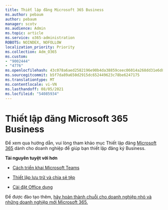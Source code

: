 ```yaml
---
title: Thiết lập đăng Microsoft 365 Business
ms.author: pebaum
author: pebaum
manager: scotv
ms.audience: Admin
ms.topic: article
ms.service: o365-administration
ROBOTS: NOINDEX, NOFOLLOW
localization_priority: Priority
ms.collection: Adm_O365
ms.custom:
- "9002444"
- "4776"
ms.openlocfilehash: 43c078a6aed2582196e90b4da38859ceec06014a268dd31e6d8ba381cc45f4a9
ms.sourcegitcommit: b5f7da89a650d2915dc652449623c78be6247175
ms.translationtype: MT
ms.contentlocale: vi-VN
ms.lasthandoff: 08/05/2021
ms.locfileid: "54085934"
---
```

# <a name="set-up-a-microsoft-365-business-subscription"></a>Thiết lập đăng Microsoft 365 Business

Để xem qua hướng dẫn, vui lòng tham khảo mục Thiết lập đăng [Microsoft 365](https://docs.microsoft.com/microsoft-365/admin/setup/setup?view=o365-worldwide) dành cho doanh nghiệp để giúp bạn thiết lập đăng ký Business. 

**Tài nguyên tuyệt vời hơn**

- [Cách triển khai Microsoft Teams](https://docs.microsoft.com/microsoftteams/how-to-roll-out-teams?toc=%2Foffice365%2Fadmin%2Ftoc.json&bc=%2Foffice365%2Fadmin%2Fbreadcrumb%2Ftoc.json&view=o365-worldwide)

- [Thiết lập lưu trữ và chia sẻ tệp](https://docs.microsoft.com/microsoft-365/admin/setup/set-up-file-storage-and-sharing?view=o365-worldwide)

- [Cài đặt Office dụng](https://docs.microsoft.com/microsoft-365/admin/setup/install-applications?view=o365-worldwide)

Để được đào tạo thêm, [hãy hoàn thành chuỗi cho doanh nghiệp nhỏ và những doanh nghiệp mới Microsoft 365.](https://support.office.com/article/set-up-your-small-business-6ab4bbcd-79cf-4000-a0bd-d42ce4d12816)
